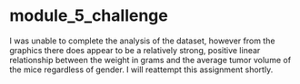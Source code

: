 # module_5_challenge
I was unable to complete the analysis of the dataset, however from the graphics there does appear to be a relatively strong, positive linear relationship between the 
weight in grams and the average tumor volume of the mice regardless of gender. 
I will reattempt this assignment shortly. 
